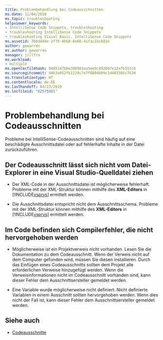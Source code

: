 ```yaml
---
title: Problembehandlung bei Codeausschnitten
ms.date: 11/04/2016
ms.topic: troubleshooting
helpviewer_keywords:
- IntelliSense Code Snippets, troubleshooting
- troubleshooting IntelliSense Code Snippets
- troubleshooting Visual Basic, IntelliSense Code Snippets
ms.assetid: 7b6dd40e-2f78-4b50-8e68-41fac1bcb81e
author: gewarren
ms.author: gewarren
manager: jillfra
ms.workload:
- multiple
ms.openlocfilehash: 9485147bbe386983aa5ee9c492607e12afb151c6
ms.sourcegitcommit: 94b3a052fb1229c7e7f8804b09c1d403385c7630
ms.translationtype: HT
ms.contentlocale: de-DE
ms.lasthandoff: 04/23/2019
ms.locfileid: "62575981"
---
```

# <a name="troubleshoot-snippets"></a>Problembehandlung bei Codeausschnitten

Probleme bei IntelliSense-Codeausschnitten sind häufig auf eine beschädigte Ausschnittsdatei oder auf fehlerhafte Inhalte in der Datei zurückzuführen.

## <a name="the-snippet-cannot-be-dragged-from-file-explorer-to-a-visual-studio-source-file"></a>Der Codeausschnitt lässt sich nicht vom Datei-Explorer in eine Visual Studio-Quelldatei ziehen

- Der XML-Code in der Ausschnittsdatei ist möglicherweise fehlerhaft. Probleme mit der XML-Struktur können mithilfe des **XML-Editors** in [!INCLUDE[vsprvs](../code-quality/includes/vsprvs_md.md)] ermittelt werden.

- Die Ausschnittsdatei entspricht nicht dem Ausschnittsschema. Probleme mit der XML-Struktur können mithilfe des **XML-Editors** in [!INCLUDE[vsprvs](../code-quality/includes/vsprvs_md.md)] ermittelt werden.

## <a name="the-code-has-compiler-errors-that-are-not-highlighted"></a>Im Code befinden sich Compilerfehler, die nicht hervorgehoben werden

- Möglicherweise ist ein Projektverweis nicht vorhanden. Lesen Sie die Dokumentation zu dem Codeausschnitt. Wenn der Verweis nicht auf dem Computer gefunden wird, müssen Sie diesen installieren. Durch das Einfügen eines Codeausschnitts sollten dem Projekt alle erforderlichen Verweise hinzugefügt werden. Wenn die Verweisinformationen nicht im Codeausschnitt vorhanden sind, kann dieser Fehler dem Ausschnittsersteller gemeldet werden.

- Eine Variable wurde möglicherweise nicht definiert. Nicht definierte Variablen in einem Ausschnitt sollten hervorgehoben werden. Wenn dies nicht der Fall ist, kann dieser Fehler dem Ausschnittsersteller gemeldet werden.

## <a name="see-also"></a>Siehe auch

- [Codeausschnitte](../ide/code-snippets.md)
